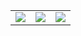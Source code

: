
<table>
   <tr>
<td align="center">
        <img align="center" src="https://github-readme-stats.vercel.app/api/wakatime?username=ackerman&show_icons=true&title_color=4F8CC9&text_color=9f9f9f&bg_color=00000000&hide_border=true&icon_color=4F8CC9&hide_title=true&count_private=true">
      </td>
      <td align="center" style="padding=0;width=50%;">
         <img
            align="center"
            style="padding=0;"
            src="https://github-readme-stats.vercel.app/api/top-langs/?username=nacho64&layout=compact&show_icons=true&title_color=4F8CC9&text_color=9f9f9f&bg_color=00000000&hide_border=true&icon_color=00000000&count_private=true"
         />
         </td>
         <td align="center">
            <img src="https://komarev.com/ghpvc/?username=nacho64">
</td>
   </tr>
</table>
